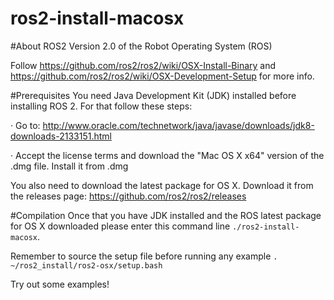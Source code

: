 # ros2-install-macosx

#About ROS2
Version 2.0 of the Robot Operating System (ROS)

Follow https://github.com/ros2/ros2/wiki/OSX-Install-Binary and https://github.com/ros2/ros2/wiki/OSX-Development-Setup for more info.

#Prerequisites
You need Java Development Kit (JDK) installed before installing ROS 2. For that follow these steps:

· Go to: http://www.oracle.com/technetwork/java/javase/downloads/jdk8-downloads-2133151.html

· Accept the license terms and download the "Mac OS X x64" version of the .dmg file. Install it from .dmg

You also need to download the latest package for OS X. Download it from the releases page: https://github.com/ros2/ros2/releases

#Compilation
Once that you have JDK installed and the ROS latest package for OS X downloaded please enter this command line `./ros2-install-macosx`.

Remember to source the setup file before running any example
`. ~/ros2_install/ros2-osx/setup.bash`

Try out some examples!

